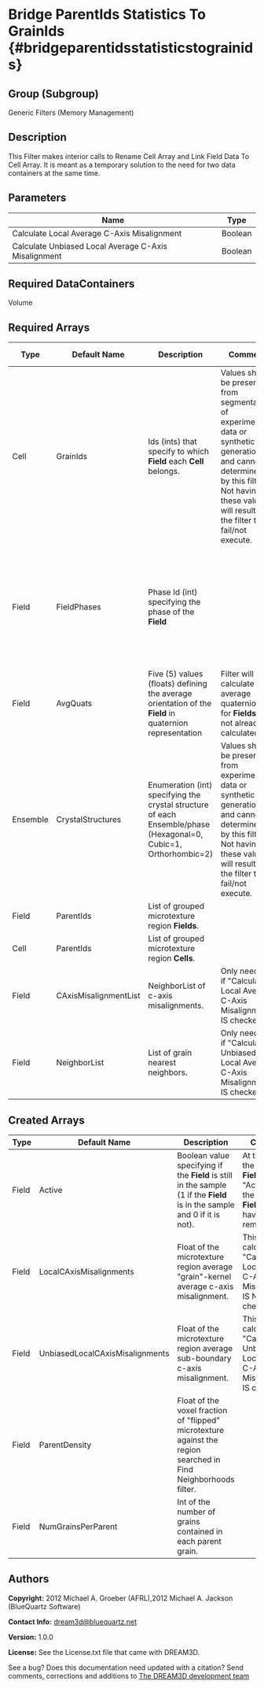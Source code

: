 Bridge ParentIds Statistics To GrainIds {#bridgeparentidsstatisticstograinids}
======

## Group (Subgroup) ##
Generic Filters (Memory Management)

## Description ##
This Filter makes interior calls to Rename Cell Array and Link Field Data To Cell Array.  It is meant as a temporary solution to the need for two data containers at the same time.


## Parameters ##


| Name | Type |
|------|------|
| Calculate Local Average C-Axis Misalignment | Boolean |  
| Calculate Unbiased Local Average C-Axis Misalignment | Boolean |

## Required DataContainers ##
Volume

## Required Arrays ##

| Type | Default Name | Description | Comment | Filters Known to Create Data |
|------|--------------|-------------|---------|-----|
| Cell | GrainIds | Ids (ints) that specify to which **Field** each **Cell** belongs. | Values should be present from segmentation of experimental data or synthetic generation and cannot be determined by this filter. Not having these values will result in the filter to fail/not execute. | Segment Fields (Misorientation, C-Axis Misorientation, Scalar) (Reconstruction), Read Dx File (IO), Read Ph File (IO), Pack Primary Phases (SyntheticBuilding), Insert Precipitate Phases (SyntheticBuilding), Establish Matrix Phase (SyntheticBuilding) |
| Field | FieldPhases | Phase Id (int) specifying the phase of the **Field**| | Find Field Phases (Generic), Read Field Info File (IO), Pack Primary Phases (SyntheticBuilding), Insert Precipitate Phases (SyntheticBuilding), Establish Matrix Phase (SyntheticBuilding) |
| Field | AvgQuats | Five (5) values (floats) defining the average orientation of the **Field** in quaternion representation | Filter will calculate average quaternions for **Fields** if not already calculated. | Find Field Average Orientations (Statistics) |
| Ensemble | CrystalStructures | Enumeration (int) specifying the crystal structure of each Ensemble/phase (Hexagonal=0, Cubic=1, Orthorhombic=2) | Values should be present from experimental data or synthetic generation and cannot be determined by this filter. Not having these values will result in the filter to fail/not execute. | Read H5Ebsd File (IO), Read Ensemble Info File (IO), Initialize Synthetic Volume (SyntheticBuilding) |  
| Field | ParentIds | List of grouped microtexture region **Fields**. |  | Identify MicroTexture (Reconstruction) |
| Cell | ParentIds | List of grouped microtexture region **Cells**.  |  |  Identify MicroTexture (Reconstruction) |  
| Field | CAxisMisalignmentList | NeighborList of c-axis misalignments. | Only needed if "Calculate Local Average C-Axis Misalignment" IS checked. | Find Field Neighbor C-Axis Misalignments (Statistics) |  
| Field | NeighborList | List of grain nearest neighbors. | Only needed if "Calculate Unbiased Local Average C-Axis Misalignment" IS checked. | Find Neighbors (Statistics) |

## Created Arrays ##

| Type | Default Name | Description | Comment |
|------|--------------|-------------|---------|
| Field | Active | Boolean value specifying if the **Field** is still in the sample (1 if the **Field** is in the sample and 0 if it is not). | At the end of the filter, all **Fields** will be "Active" as the "Inactive" **Fields** will have been removed.  |  
| Field | LocalCAxisMisalignments| Float of the microtexture region average "grain"-kernel average c-axis misalignment. | This is only calculated if  "Calculate Local Average C-Axis Misalignment" IS NOT checked|  
| Field | UnbiasedLocalCAxisMisalignments| Float of the microtexture region average sub-boundary c-axis misalignment. | This is only calculated if  "Calculate Unbiased Local Average C-Axis Misalignment" IS checked|  
| Field | ParentDensity | Float of the voxel fraction of "flipped" microtexture against the region searched in Find Neighborhoods filter. | |  
| Field | NumGrainsPerParent | Int of the number of grains contained in each parent grain. |  |


## Authors ##

**Copyright:** 2012 Michael A. Groeber (AFRL),2012 Michael A. Jackson (BlueQuartz Software)

**Contact Info:** dream3d@bluequartz.net

**Version:** 1.0.0

**License:**  See the License.txt file that came with DREAM3D.




See a bug? Does this documentation need updated with a citation? Send comments, corrections and additions to [The DREAM3D development team](mailto:dream3d@bluequartz.net?subject=Documentation%20Correction)

